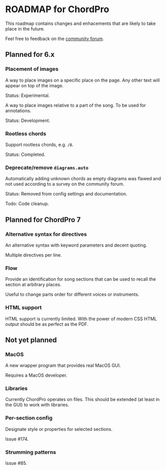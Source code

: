 # ROADMAP for ChordPro

This roadmap contains changes and enhacements that are likely to take
place in the future.

Feel free to feedback on the [community forum](https://groups.io/g/ChordPro).

## Planned for 6.x

### Placement of images

A way to place images on a specific place on the page. Any other text
will appear on top of the image.

Status: Experimental.

A way to place images relative to a part of the song. To be used for
annotations.

Status: Development.

### Rootless chords

Support rootless chords, e.g. `/B`.

Status: Completed.

### Deprecate/remove `diagrams.auto`

Automatically adding unknown chords as empty diagrams was flawed and
not used according to a survey on the community forum.

Status: Removed from config settings and documentation.

Todo: Code cleanup.

## Planned for ChordPro 7

### Alternative syntax for directives

An alternative syntax with keyword parameters and decent quoting.

Multiple directives per line.

### Flow

Provide an identification for song sections that can be used to
recall the section at arbitrary places. 

Useful to change parts order for different voices or instruments.

### HTML support

HTML support is currently limited. With the power of modern CSS HTML
output should be as perfect as the PDF.

## Not yet planned

### MacOS

A new wrapper program that provides real MacOS GUI.

Requires a MacOS developer.

### Libraries

Currently ChordPro operates on files. This should be extended (at
least in the GUI) to work with libraries.

### Per-section config

Designate style or properties for selected sections.

Issue #174.

### Strumming patterns

Issue #85.
